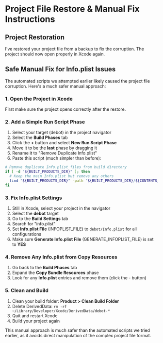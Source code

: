 # Project File Restore & Manual Fix Instructions

## Project Restoration

I've restored your project file from a backup to fix the corruption. The project should now open properly in Xcode again.

## Safe Manual Fix for Info.plist Issues

The automated scripts we attempted earlier likely caused the project file corruption. Here's a much safer manual approach:

### 1. Open the Project in Xcode

First make sure the project opens correctly after the restore.

### 2. Add a Simple Run Script Phase

1. Select your target (debot) in the project navigator
2. Select the **Build Phases** tab
3. Click the **+** button and select **New Run Script Phase**
4. Move it to be the **last** phase by dragging it
5. Rename it to "Remove Duplicate Info.plist"
6. Paste this script (much simpler than before):

```bash
# Remove duplicate Info.plist files from build directory
if [ -d "${BUILT_PRODUCTS_DIR}" ]; then
  # Keep the main Info.plist but remove any others
  find "${BUILT_PRODUCTS_DIR}" -path "${BUILT_PRODUCTS_DIR}/${CONTENTS_FOLDER_PATH}/Info.plist" -prune -o -name "Info.plist" -delete
fi
```

### 3. Fix Info.plist Settings

1. Still in Xcode, select your project in the navigator
2. Select the **debot** target
3. Go to the **Build Settings** tab
4. Search for "info.plist"
5. Set **Info.plist File** (INFOPLIST_FILE) to `debot/Info.plist` for all configurations
6. Make sure **Generate Info.plist File** (GENERATE_INFOPLIST_FILE) is set to **YES**

### 4. Remove Any Info.plist from Copy Resources

1. Go back to the **Build Phases** tab
2. Expand the **Copy Bundle Resources** phase
3. Look for any **Info.plist** entries and remove them (click the - button)

### 5. Clean and Build

1. Clean your build folder: **Product > Clean Build Folder**
2. Delete DerivedData: `rm -rf ~/Library/Developer/Xcode/DerivedData/debot-*` 
3. Quit and restart Xcode
4. Build your project again

This manual approach is much safer than the automated scripts we tried earlier, as it avoids direct manipulation of the complex project file format. 